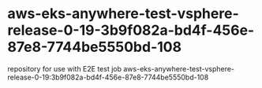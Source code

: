 # aws-eks-anywhere-test-vsphere-release-0-19-3b9f082a-bd4f-456e-87e8-7744be5550bd-108
repository for use with E2E test job aws-eks-anywhere-test-vsphere-release-0-19:3b9f082a-bd4f-456e-87e8-7744be5550bd-108
